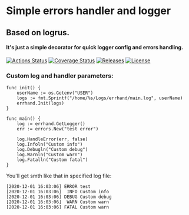# Simple errors handler and logger
## Based on logrus. 
#### It's just a simple decorator for quick logger config and errors handling.

[![Actions Status](https://github.com/kattaris/errhand/workflows/pipeline_deploy/badge.svg)](https://github.com/kattaris/errhand/actions)
[![Coverage Status](https://codecov.io/github/kattaris/errhand/coverage.svg?branch=master)](https://codecov.io/gh/kattaris/errhand)
[![Releases](https://img.shields.io/github/v/release/errhand/errhand.svg?include_prereleases&style=flat-square)](https://github.com/kattaris/errhand/releases)
[![License](https://img.shields.io/badge/License-Apache%202.0-blue.svg)](https://opensource.org/licenses/Apache-2.0)

### Custom log and handler parameters:
```
func init() {
	userName := os.Getenv("USER")
	logs := fmt.Sprintf("/home/%s/Logs/errhand/main.log", userName)
	errhand.Init(logs)
}

func main() {
	log := errhand.GetLogger()
	err := errors.New("test error")

	log.HandleError(err, false)
	log.Infoln("Custom info")
	log.Debugln("Custom debug")
	log.Warnln("Custom warn")
	log.Fatalln("Custom fatal")
}
```
You'll get smth like that in specified log file:
```
[2020-12-01 16:03:06] ERROR test
[2020-12-01 16:03:06]  INFO Custom info
[2020-12-01 16:03:06] DEBUG Custom debug
[2020-12-01 16:03:06]  WARN Custom warn
[2020-12-01 16:03:06] FATAL Custom warn
```
